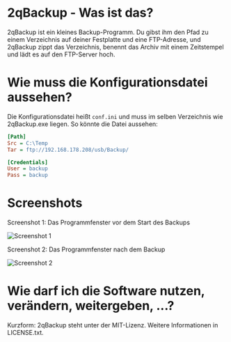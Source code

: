 # 2qBackup - Was ist das?

2qBackup ist ein kleines Backup-Programm. Du gibst ihm den Pfad zu einem Verzeichnis auf deiner Festplatte und eine FTP-Adresse, und 2qBackup zippt das Verzeichnis, benennt das Archiv mit einem Zeitstempel und lädt es auf den FTP-Server hoch.

# Wie muss die Konfigurationsdatei aussehen?

Die Konfigurationsdatei heißt `conf.ini` und muss im selben Verzeichnis wie 2qBackup.exe liegen. So könnte die Datei aussehen:

```ini
[Path]
Src = C:\Temp
Tar = ftp://192.168.178.208/usb/Backup/

[Credentials]
User = backup
Pass = backup
```

# Screenshots

Screenshot 1: Das Programmfenster vor dem Start des Backups

![Screenshot 1](https://github.com/downloads/2quader/2qBackup/screenshot_1.png)

Screenshot 2: Das Programmfenster nach dem Backup

![Screenshot 2](https://github.com/downloads/2quader/2qBackup/screenshot_2.png)

# Wie darf ich die Software nutzen, verändern, weitergeben, ...?

Kurzform: 2qBackup steht unter der MIT-Lizenz. Weitere Informationen in LICENSE.txt.
